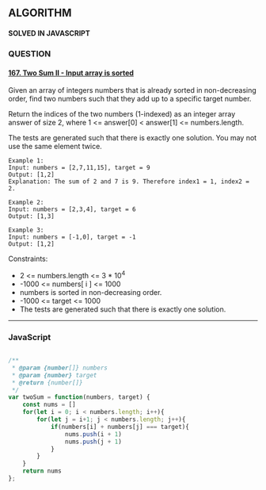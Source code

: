 ## ALGORITHM

#### SOLVED IN JAVASCRIPT
### QUESTION

#### [167. Two Sum II - Input array is sorted](https://leetcode.com/problems/two-sum-ii-input-array-is-sorted/)

Given an array of integers numbers that is already sorted in non-decreasing order, find two numbers such that they add up to a specific target number.

Return the indices of the two numbers (1-indexed) as an integer array answer of size 2, where 1 <= answer[0] < answer[1] <= numbers.length.

The tests are generated such that there is exactly one solution. You may not use the same element twice.

```
Example 1:
Input: numbers = [2,7,11,15], target = 9
Output: [1,2]
Explanation: The sum of 2 and 7 is 9. Therefore index1 = 1, index2 = 2.

Example 2:
Input: numbers = [2,3,4], target = 6
Output: [1,3]

Example 3:
Input: numbers = [-1,0], target = -1
Output: [1,2]
```

Constraints:

* 2 <= numbers.length <= 3 * 10<sup>4</sup>
* -1000 <= numbers[ i ] <= 1000
* numbers is sorted in non-decreasing order.
* -1000 <= target <= 1000
* The tests are generated such that there is exactly one solution.
-----

### JavaScript

```js

/**
 * @param {number[]} numbers
 * @param {number} target
 * @return {number[]}
 */
var twoSum = function(numbers, target) {
    const nums = []
    for(let i = 0; i < numbers.length; i++){
        for(let j = i+1; j < numbers.length; j++){
            if(numbers[i] + numbers[j] === target){
                nums.push(i + 1)
                nums.push(j + 1)
            }
        }
    }
    return nums
};

```
